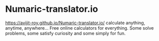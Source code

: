 # Numaric-translator.io
https://avijit-roy.github.io/Numaric-translator.io/
calculate anything, anytime, anywhere... Free online calculators for everything. Some solve problems, some satisfy curiosity and some simply for fun.
